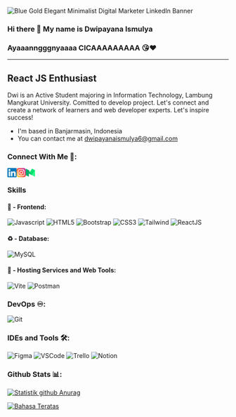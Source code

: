 ![Blue Gold Elegant Minimalist Digital Marketer LinkedIn Banner](https://github.com/DwipayanaIsmulya/DwipayanaIsmulya/assets/69786097/6eb03fb9-f50b-40c9-8f3d-d20dabd9dd8f)

### Hi there 👋 My name is Dwipayana Ismulya
### Ayaaanngggnyaaaa CICAAAAAAAAA 😘❤
-------------------

React JS Enthusiast
-------------------

Dwi is an Active Student majoring in Information Technology, Lambung Mangkurat University. Comitted to develop project. Let's connect and create a network of learners and web developer experts. Let's inspire success!

* I'm based in Banjarmasin, Indonesia
* You can contact me at [dwipayanaismulya6@gmail.com](mailto:dwipayanaismulya6@gmail.com)

### Connect With Me 🤝:
<a href="https://www.linkedin.com/in/dwipayana-ismulya-06a071246/"><img align="left" src="https://raw.githubusercontent.com/DwipayanaIsmulya/DwipayanaIsmulya/main/images/linkedin.svg" alt="Dwipayana Ismulya | LinkedIn" width="21px"/></a>
<a href="https://instagram.com/_dwiimulya02"><img align="left" src="https://raw.githubusercontent.com/DwipayanaIsmulya/DwipayanaIsmulya/main/images/instagram.svg" alt="Dwipayana Ismulya | Instagram" width="21px"/></a>
<a href="https://medium.com/@dwipayanaismulya6"><img align="left" src="https://raw.githubusercontent.com/DwipayanaIsmulya/DwipayanaIsmulya/main/images/medium.svg" alt="Dwipayana Ismulya | Medium" width="21px"/></a>
<br/>
### Skills
#### 🔰 - Frontend:
![Javascript](https://img.shields.io/badge/JavaScript-F7DF1E.svg?style=for-the-badge&logo=javascript&logoColor=white)
![HTML5](https://img.shields.io/badge/-HTML5-E34F26?style=for-the-badge&logo=html5&logoColor=white)
![Bootstrap](https://img.shields.io/badge/-Bootstrap-563D7C?style=for-the-badge&logo=bootstrap&logoColor=white)
![CSS3](https://img.shields.io/badge/-CSS3-1572B6?style=for-the-badge&logo=css3)
![Tailwind](https://img.shields.io/badge/TailwindCSS-06B6D4?style=for-the-badge&logo=tailwindcss&logoColor=white)
![ReactJS](https://img.shields.io/badge/-ReactJS-%2361DAFB?style=for-the-badge&logo=react&logoColor=white)

#### ♻ - Database:
![MySQL](https://img.shields.io/badge/MySQL-005C84?style=for-the-badge&logo=mysql&logoColor=white)

#### 💠 - Hosting Services and Web Tools:
![Vite](https://img.shields.io/badge/Vite-646CFF?style=for-the-badge&logo=vite&logoColor=white)
![Postman](https://img.shields.io/badge/Postman-FF6C37?style=for-the-badge&logo=postman&logoColor=white)

### DevOps ♾️:
![Git](https://img.shields.io/badge/GIT-E44C30?style=for-the-badge&logo=git&logoColor=white)

### IDEs and Tools 🛠:
![Figma](https://img.shields.io/badge/Figma-F24E1E?style=for-the-badge&logo=figma&logoColor=white)
![VSCode](https://img.shields.io/badge/Visual_Studio_Code-0078D4?style=for-the-badge&logo=visual%20studio%20code&logoColor=white)
![Trello](https://img.shields.io/badge/Trello-0052CC?style=for-the-badge&logo=trello&logoColor=white)
![Notion](https://img.shields.io/badge/Notion-000000?style=for-the-badge&logo=notion&logoColor=white)

### Github Stats 📊:

[![Statistik github Anurag](https://github-readme-stats.vercel.app/api?username=DwipayanaIsmulya)](https://github.com/DwipayanaIsmulya)

[![Bahasa Teratas](https://github-readme-stats.vercel.app/api/top-langs/?username=DwipayanaIsmulya&layout=compact)](https://github.com/DwipayanaIsmulya)
